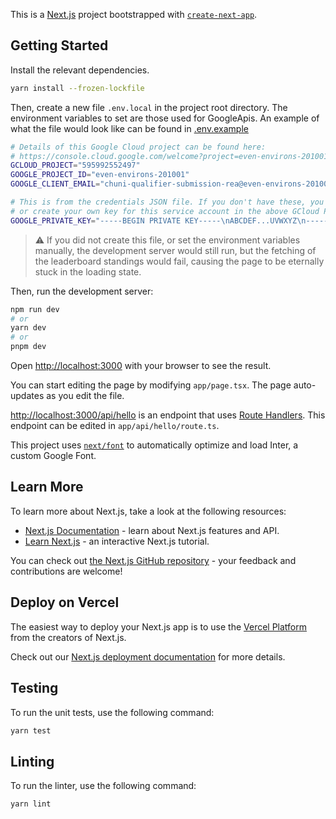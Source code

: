 This is a [Next.js](https://nextjs.org/) project bootstrapped with [`create-next-app`](https://github.com/vercel/next.js/tree/canary/packages/create-next-app).

## Getting Started

Install the relevant dependencies.

```bash
yarn install --frozen-lockfile
```

Then, create a new file `.env.local` in the project root directory. The environment variables to set are those used for GoogleApis. An example of what the file would look like can be found in [.env.example](/.env.example)

```bash
# Details of this Google Cloud project can be found here:
# https://console.cloud.google.com/welcome?project=even-environs-201001
GCLOUD_PROJECT="595992552497"
GOOGLE_PROJECT_ID="even-environs-201001"
GOOGLE_CLIENT_EMAIL="chuni-qualifier-submission-rea@even-environs-201001.iam.gserviceaccount.com"

# This is from the credentials JSON file. If you don't have these, you may need to contact @xantho09,
# or create your own key for this service account in the above GCloud Project.
GOOGLE_PRIVATE_KEY="-----BEGIN PRIVATE KEY-----\nABCDEF...UVWXYZ\n-----END PRIVATE KEY-----\n"
```

> :warning: If you did not create this file, or set the environment variables manually, the development server would still run, but the fetching of the leaderboard standings would fail, causing the page to be eternally stuck in the loading state.

Then, run the development server:

```bash
npm run dev
# or
yarn dev
# or
pnpm dev
```

Open [http://localhost:3000](http://localhost:3000) with your browser to see the result.

You can start editing the page by modifying `app/page.tsx`. The page auto-updates as you edit the file.

[http://localhost:3000/api/hello](http://localhost:3000/api/hello) is an endpoint that uses [Route Handlers](https://beta.nextjs.org/docs/routing/route-handlers). This endpoint can be edited in `app/api/hello/route.ts`.

This project uses [`next/font`](https://nextjs.org/docs/basic-features/font-optimization) to automatically optimize and load Inter, a custom Google Font.

## Learn More

To learn more about Next.js, take a look at the following resources:

- [Next.js Documentation](https://nextjs.org/docs) - learn about Next.js features and API.
- [Learn Next.js](https://nextjs.org/learn) - an interactive Next.js tutorial.

You can check out [the Next.js GitHub repository](https://github.com/vercel/next.js/) - your feedback and contributions are welcome!

## Deploy on Vercel

The easiest way to deploy your Next.js app is to use the [Vercel Platform](https://vercel.com/new?utm_medium=default-template&filter=next.js&utm_source=create-next-app&utm_campaign=create-next-app-readme) from the creators of Next.js.

Check out our [Next.js deployment documentation](https://nextjs.org/docs/deployment) for more details.

## Testing

To run the unit tests, use the following command:

```bash
yarn test
```

## Linting

To run the linter, use the following command:

```bash
yarn lint
```
